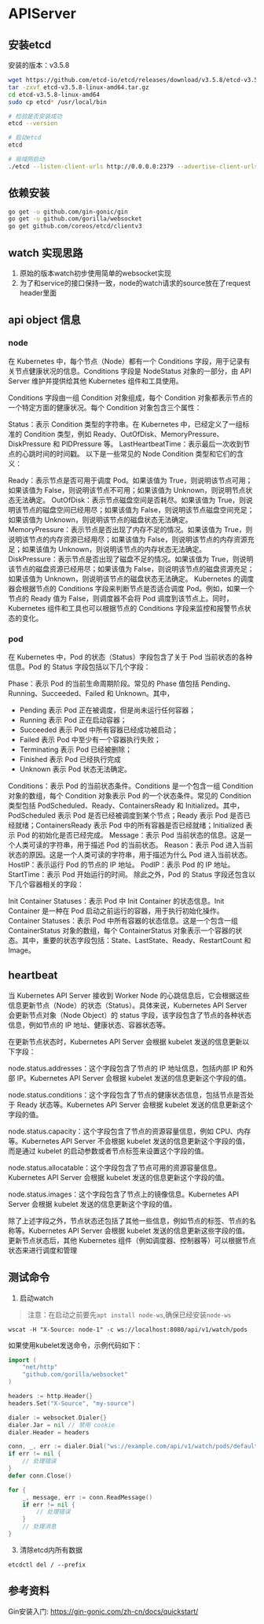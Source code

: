 # APIServer

## 安装etcd

安装的版本：v3.5.8

```bash
wget https://github.com/etcd-io/etcd/releases/download/v3.5.8/etcd-v3.5.8-linux-amd64.tar.gz
tar -zxvf etcd-v3.5.8-linux-amd64.tar.gz
cd etcd-v3.5.8-linux-amd64
sudo cp etcd* /usr/local/bin

# 检验是否安装成功
etcd --version

# 启动etcd
etcd

# 局域网启动
./etcd --listen-client-urls http://0.0.0.0:2379 --advertise-client-urls http://0.0.0.0:2371 --listen-peer-urls http://0.0.0.0:2380
```

## 依赖安装

```bash
go get -u github.com/gin-gonic/gin
go get -u github.com/gorilla/websocket
go get github.com/coreos/etcd/clientv3
```

## watch 实现思路

1. 原始的版本watch初步使用简单的websocket实现
2. 为了和service的接口保持一致，node的watch请求的source放在了request header里面

## api object 信息

### node
在 Kubernetes 中，每个节点（Node）都有一个 Conditions 字段，用于记录有关节点健康状况的信息。Conditions 字段是 NodeStatus 对象的一部分，由 API Server 维护并提供给其他 Kubernetes 组件和工具使用。

Conditions 字段由一组 Condition 对象组成，每个 Condition 对象都表示节点的一个特定方面的健康状况。每个 Condition 对象包含三个属性：

Status：表示 Condition 类型的字符串。在 Kubernetes 中，已经定义了一组标准的 Condition 类型，例如 Ready、OutOfDisk、MemoryPressure、DiskPressure 和 PIDPressure 等。
LastHeartbeatTime：表示最后一次收到节点的心跳时间的时间戳。
以下是一些常见的 Node Condition 类型和它们的含义：

Ready：表示节点是否可用于调度 Pod。如果该值为 True，则说明该节点可用；如果该值为 False，则说明该节点不可用；如果该值为 Unknown，则说明节点状态无法确定。
OutOfDisk：表示节点磁盘空间是否耗尽。如果该值为 True，则说明该节点的磁盘空间已经用尽；如果该值为 False，则说明该节点磁盘空间充足；如果该值为 Unknown，则说明该节点的磁盘状态无法确定。
MemoryPressure：表示节点是否出现了内存不足的情况。如果该值为 True，则说明该节点的内存资源已经用尽；如果该值为 False，则说明该节点的内存资源充足；如果该值为 Unknown，则说明该节点的内存状态无法确定。
DiskPressure：表示节点是否出现了磁盘不足的情况。如果该值为 True，则说明该节点的磁盘资源已经用尽；如果该值为 False，则说明该节点的磁盘资源充足；如果该值为 Unknown，则说明该节点的磁盘状态无法确定。
Kubernetes 的调度器会根据节点的 Conditions 字段来判断节点是否适合调度 Pod。例如，如果一个节点的 Ready 值为 False，则调度器不会将 Pod 调度到该节点上。同时，Kubernetes 组件和工具也可以根据节点的 Conditions 字段来监控和报警节点状态的变化。

### pod
在 Kubernetes 中，Pod 的状态（Status）字段包含了关于 Pod 当前状态的各种信息。Pod 的 Status 字段包括以下几个字段：

Phase：表示 Pod 的当前生命周期阶段。常见的 Phase 值包括 Pending、Running、Succeeded、Failed 和 Unknown。其中，

- Pending 表示 Pod 正在被调度，但是尚未运行任何容器；
- Running 表示 Pod 正在启动容器；
- Succeeded 表示 Pod 中所有容器已经成功被启动；
- Failed 表示 Pod 中至少有一个容器执行失败；
- Terminating 表示 Pod 已经被删除；
- Finished 表示 Pod 已经执行完成
- Unknown 表示 Pod 状态无法确定。

Conditions：表示 Pod 的当前状态条件。Conditions 是一个包含一组 Condition 对象的数组，每个 Condition 对象表示 Pod 的一个状态条件。常见的 Condition 类型包括 PodScheduled、Ready、ContainersReady 和 Initialized。其中，PodScheduled 表示 Pod 是否已经被调度到某个节点；Ready 表示 Pod 是否已经就绪；ContainersReady 表示 Pod 中的所有容器是否已经就绪；Initialized 表示 Pod 的初始化是否已经完成。
Message：表示 Pod 当前状态的信息。这是一个人类可读的字符串，用于描述 Pod 的当前状态。
Reason：表示 Pod 进入当前状态的原因。这是一个人类可读的字符串，用于描述为什么 Pod 进入当前状态。
HostIP：表示运行 Pod 的节点的 IP 地址。
PodIP：表示 Pod 的 IP 地址。
StartTime：表示 Pod 开始运行的时间。
除此之外，Pod 的 Status 字段还包含以下几个容器相关的字段：

Init Container Statuses：表示 Pod 中 Init Container 的状态信息。Init Container 是一种在 Pod 启动之前运行的容器，用于执行初始化操作。
Container Statuses：表示 Pod 中所有容器的状态信息。这是一个包含一组 ContainerStatus 对象的数组，每个 ContainerStatus 对象表示一个容器的状态。其中，重要的状态字段包括：State、LastState、Ready、RestartCount 和 Image。

## heartbeat
当 Kubernetes API Server 接收到 Worker Node 的心跳信息后，它会根据这些信息更新节点（Node）的状态（Status）。具体来说，Kubernetes API Server 会更新节点对象（Node Object）的 status 字段，该字段包含了节点的各种状态信息，例如节点的 IP 地址、健康状态、容器状态等。

在更新节点状态时，Kubernetes API Server 会根据 kubelet 发送的信息更新以下字段：

node.status.addresses：这个字段包含了节点的 IP 地址信息，包括内部 IP 和外部 IP。Kubernetes API Server 会根据 kubelet 发送的信息更新这个字段的值。

node.status.conditions：这个字段包含了节点的健康状态信息，包括节点是否处于 Ready 状态等。Kubernetes API Server 会根据 kubelet 发送的信息更新这个字段的值。

node.status.capacity：这个字段包含了节点的资源容量信息，例如 CPU、内存等。Kubernetes API Server 不会根据 kubelet 发送的信息更新这个字段的值，而是通过 kubelet 的启动参数或者节点标签来设置这个字段的值。

node.status.allocatable：这个字段包含了节点可用的资源容量信息。Kubernetes API Server 会根据 kubelet 发送的信息更新这个字段的值。

node.status.images：这个字段包含了节点上的镜像信息。Kubernetes API Server 会根据 kubelet 发送的信息更新这个字段的值。

除了上述字段之外，节点状态还包括了其他一些信息，例如节点的标签、节点的名称等。Kubernetes API Server 会根据 kubelet 发送的信息更新这些字段的值。更新节点状态后，其他 Kubernetes 组件（例如调度器、控制器等）可以根据节点状态来进行调度和管理

## 测试命令

1. 启动watch
> 注意：在启动之前要先`apt install node-ws`,确保已经安装`node-ws`

```shell
wscat -H "X-Source: node-1" -c ws://localhost:8080/api/v1/watch/pods
```

如果使用kubelet发送命令，示例代码如下：

```go
import (
    "net/http"
    "github.com/gorilla/websocket"
)

headers := http.Header{}
headers.Set("X-Source", "my-source")

dialer := websocket.Dialer{}
dialer.Jar = nil // 禁用 cookie
dialer.Header = headers

conn, _, err := dialer.Dial("ws://example.com/api/v1/watch/pods/default", nil)
if err != nil {
    // 处理错误
}
defer conn.Close()

for {
    _, message, err := conn.ReadMessage()
    if err != nil {
        // 处理错误
    }
    // 处理消息
}
```

3. 清除etcd内所有数据

```shell
etcdctl del / --prefix
```

## 参考资料

Gin安装入门: https://gin-gonic.com/zh-cn/docs/quickstart/
